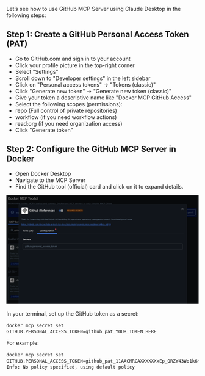 

Let’s see how to use GitHub MCP Server using Claude Desktop in the following steps:

## Step 1: Create a GitHub Personal Access Token (PAT)


- Go to GitHub.com and sign in to your account
- Click your profile picture in the top-right corner
- Select "Settings"
- Scroll down to "Developer settings" in the left sidebar
- Click on "Personal access tokens" → "Tokens (classic)"
- Click "Generate new token" → "Generate new token (classic)"
- Give your token a descriptive name like "Docker MCP GitHub Access"
- Select the following scopes (permissions):
 - repo (Full control of private repositories)
 - workflow (if you need workflow actions)
 - read:org (if you need organization access)
- Click "Generate token"

## Step 2: Configure the GitHub MCP Server in Docker

- Open Docker Desktop
- Navigate to the MCP Server
- Find the GitHub tool (official) card and click on it to expand details.

![githubrefernece](./images/github-reference.png)

In your terminal, set up the GitHub token as a secret:

```
docker mcp secret set GITHUB.PERSONAL_ACCESS_TOKEN=github_pat_YOUR_TOKEN_HERE
```

For example:

```
docker mcp secret set GITHUB.PERSONAL_ACCESS_TOKEN=github_pat_11AACMRCAXXXXXXxEp_QRZW43Wo1k6KYWwDXXXXXXXXGPXLZ7EGEnse82YM
Info: No policy specified, using default policy
```


